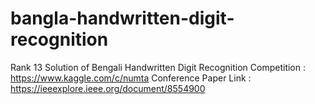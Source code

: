 # bangla-handwritten-digit-recognition
Rank 13 Solution of  Bengali Handwritten Digit Recognition Competition : https://www.kaggle.com/c/numta
Conference Paper Link : https://ieeexplore.ieee.org/document/8554900
